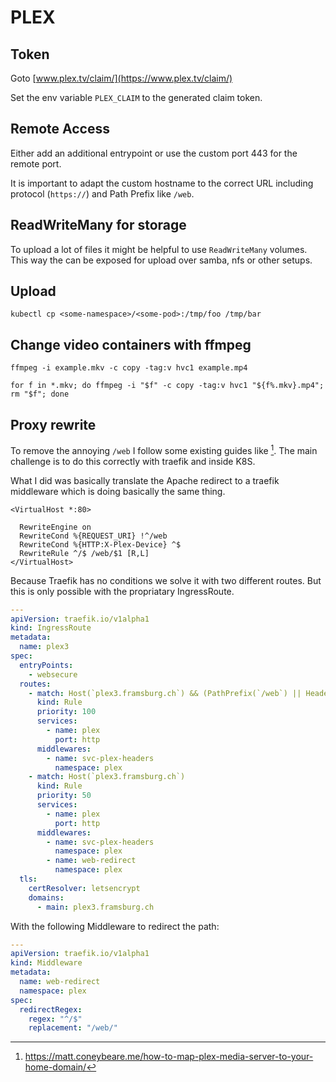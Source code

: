 # PLEX

## Token

Goto [www.plex.tv/claim/](https://www.plex.tv/claim/)

Set the env variable `PLEX_CLAIM` to the generated claim token.


## Remote Access

Either add an additional entrypoint or use the custom port 443 for the remote port.

It is important to adapt the custom hostname to the correct URL including protocol (`https://`)
and Path Prefix like `/web`.


## ReadWriteMany for storage

To upload a lot of files it might be helpful to use `ReadWriteMany` volumes. This way the can be exposed
for upload over samba, nfs or other setups.


## Upload

```
kubectl cp <some-namespace>/<some-pod>:/tmp/foo /tmp/bar
```

## Change video containers with ffmpeg

```
ffmpeg -i example.mkv -c copy -tag:v hvc1 example.mp4
```


```
for f in *.mkv; do ffmpeg -i "$f" -c copy -tag:v hvc1 "${f%.mkv}.mp4"; rm "$f"; done
```

## Proxy rewrite

To remove the annoying `/web` I follow some existing guides like [^1].
The main challenge is to do this correctly with traefik and inside K8S.

What I did was basically translate the Apache redirect to a traefik middleware
which is doing basically the same thing.

```xaml title='apache config'
<VirtualHost *:80>

  RewriteEngine on
  RewriteCond %{REQUEST_URI} !^/web
  RewriteCond %{HTTP:X-Plex-Device} ^$
  RewriteRule ^/$ /web/$1 [R,L]
</VirtualHost>
```

Because Traefik has no conditions we solve it with two different routes. But this
is only possible with the propriatary IngressRoute.

```yaml title='traefik ingressroute'
---
apiVersion: traefik.io/v1alpha1
kind: IngressRoute
metadata:
  name: plex3
spec:
  entryPoints:
    - websecure
  routes:
    - match: Host(`plex3.framsburg.ch`) && (PathPrefix(`/web`) || HeadersRegexp('X-Plex-Device', '.*'))
      kind: Rule
      priority: 100
      services:
        - name: plex
          port: http
      middlewares:
        - name: svc-plex-headers
          namespace: plex
    - match: Host(`plex3.framsburg.ch`)
      kind: Rule
      priority: 50
      services:
        - name: plex
          port: http
      middlewares:
        - name: svc-plex-headers
          namespace: plex
        - name: web-redirect
          namespace: plex
  tls:
    certResolver: letsencrypt
    domains:
      - main: plex3.framsburg.ch
```


With the following Middleware to redirect the path:

```yaml title='traefik middleware'
---
apiVersion: traefik.io/v1alpha1
kind: Middleware
metadata:
  name: web-redirect
  namespace: plex
spec:
  redirectRegex:
    regex: "^/$"
    replacement: "/web/"
```



[^1]: https://matt.coneybeare.me/how-to-map-plex-media-server-to-your-home-domain/
